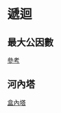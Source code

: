 # 遞迴

## 最大公因數
[參考](http://www.csie.ntnu.edu.tw/~u91029/Divisor.html#4)

## 河內塔

[盒內塔](https://openhome.cc/Gossip/AlgorithmGossip/HanoiTower.htm#Python)

